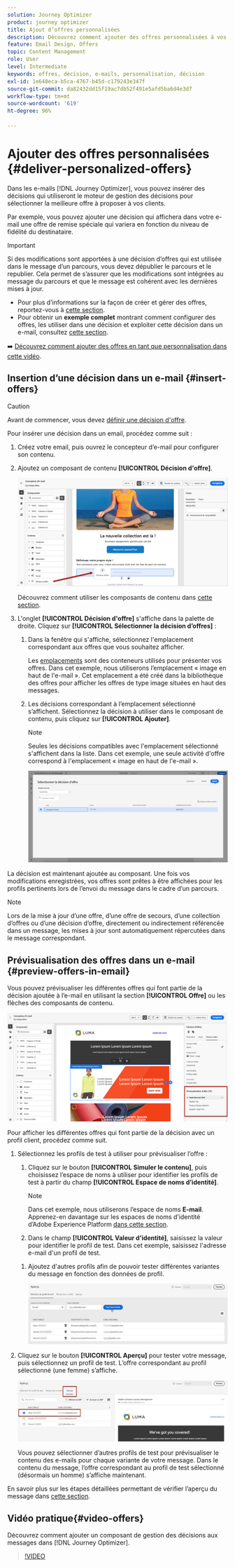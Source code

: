 ```yaml
---
solution: Journey Optimizer
product: journey optimizer
title: Ajout d’offres personnalisées
description: Découvrez comment ajouter des offres personnalisées à vos messages
feature: Email Design, Offers
topic: Content Management
role: User
level: Intermediate
keywords: offres, décision, e-mails, personnalisation, décision
exl-id: 1e648eca-b5ca-4767-b45d-c179243e347f
source-git-commit: da82432dd15f19ac7db52f491e5afd5ba6d4e3d7
workflow-type: tm+mt
source-wordcount: '619'
ht-degree: 96%

---
```


# Ajouter des offres personnalisées {#deliver-personalized-offers}

Dans les e-mails [!DNL Journey Optimizer], vous pouvez insérer des décisions qui utiliseront le moteur de gestion des décisions pour sélectionner la meilleure offre à proposer à vos clients.

Par exemple, vous pouvez ajouter une décision qui affichera dans votre e-mail une offre de remise spéciale qui variera en fonction du niveau de fidélité du destinataire.

>[!IMPORTANT]
>
>Si des modifications sont apportées à une décision d’offres qui est utilisée dans le message d’un parcours, vous devez dépublier le parcours et le republier. Cela permet de s’assurer que les modifications sont intégrées au message du parcours et que le message est cohérent avec les dernières mises à jour.

* Pour plus d’informations sur la façon de créer et gérer des offres, reportez-vous à [cette section](../offers/get-started/starting-offer-decisioning.md).
* Pour obtenir un **exemple complet** montrant comment configurer des offres, les utiliser dans une décision et exploiter cette décision dans un e-mail, consultez [cette section](../offers/offers-e2e.md#insert-decision-in-email).

➡️ [Découvrez comment ajouter des offres en tant que personnalisation dans cette vidéo](#video-offers).

## Insertion d’une décision dans un e-mail {#insert-offers}

>[!CAUTION]
>
>Avant de commencer, vous devez [définir une décision d&#39;offre](../offers/offer-activities/create-offer-activities.md).

Pour insérer une décision dans un email, procédez comme suit :

1. Créez votre email, puis ouvrez le concepteur d’e-mail pour configurer son contenu.

1. Ajoutez un composant de contenu **[!UICONTROL Décision d&#39;offre]**.

   ![](assets/deliver-offer-component.png)

   Découvrez comment utiliser les composants de contenu dans [cette section](content-components.md).

1. L&#39;onglet **[!UICONTROL Décision d&#39;offre]** s&#39;affiche dans la palette de droite. Cliquez sur **[!UICONTROL Sélectionner la décision d’offres]** :

   1. Dans la fenêtre qui s&#39;affiche, sélectionnez l&#39;emplacement correspondant aux offres que vous souhaitez afficher.

      Les [emplacements](../offers/offer-library/creating-placements.md) sont des conteneurs utilisés pour présenter vos offres. Dans cet exemple, nous utiliserons l’emplacement « image en haut de l&#39;e-mail ». Cet emplacement a été créé dans la bibliothèque des offres pour afficher les offres de type image situées en haut des messages.

   1. Les décisions correspondant à l’emplacement sélectionné s’affichent. Sélectionnez la décision à utiliser dans le composant de contenu, puis cliquez sur **[!UICONTROL Ajouter]**.

      >[!NOTE]
      >
      >Seules les décisions compatibles avec l&#39;emplacement sélectionné s&#39;affichent dans la liste. Dans cet exemple, une seule activité d&#39;offre correspond à l&#39;emplacement « image en haut de l&#39;e-mail ».

      ![](assets/deliver-offer-placement.png)

La décision est maintenant ajoutée au composant. Une fois vos modifications enregistrées, vos offres sont prêtes à être affichées pour les profils pertinents lors de l’envoi du message dans le cadre d’un parcours.

>[!NOTE]
>
>Lors de la mise à jour dʼune offre, dʼune offre de secours, dʼune collection d’offres ou dʼune décision d’offre, directement ou indirectement référencée dans un message, les mises à jour sont automatiquement répercutées dans le message correspondant.

## Prévisualisation des offres dans un e-mail {#preview-offers-in-email}

Vous pouvez prévisualiser les différentes offres qui font partie de la décision ajoutée à l’e-mail en utilisant la section **[!UICONTROL Offre]** ou les flèches des composants de contenu.

![](assets/deliver-offer-preview.png)

Pour afficher les différentes offres qui font partie de la décision avec un profil client, procédez comme suit.

1. Sélectionnez les profils de test à utiliser pour prévisualiser l’offre :

   1. Cliquez sur le bouton **[!UICONTROL Simuler le contenu]**, puis choisissez l’espace de noms à utiliser pour identifier les profils de test à partir du champ **[!UICONTROL Espace de noms d’identité]**.

      >[!NOTE]
      >
      >Dans cet exemple, nous utiliserons l’espace de noms **E-mail**. Apprenez-en davantage sur les espaces de noms d’identité d’Adobe Experience Platform [dans cette section](../audience/get-started-identity.md).

   1. Dans le champ **[!UICONTROL Valeur d&#39;identité]**, saisissez la valeur pour identifier le profil de test. Dans cet exemple, saisissez l&#39;adresse e-mail d&#39;un profil de test.

   <!--For example enter smith@adobe.com and click the **[!UICONTROL Add profile]** button.-->

   1. Ajoutez d&#39;autres profils afin de pouvoir tester différentes variantes du message en fonction des données de profil.

      ![](assets/deliver-offer-test-profiles.png)

1. Cliquez sur le bouton **[!UICONTROL Aperçu]** pour tester votre message, puis sélectionnez un profil de test. L’offre correspondant au profil sélectionné (une femme) s’affiche.

   ![](assets/deliver-offer-test-profile-female-preview.png)

   Vous pouvez sélectionner d’autres profils de test pour prévisualiser le contenu des e-mails pour chaque variante de votre message. Dans le contenu du message, l’offre correspondant au profil de test sélectionné (désormais un homme) s’affiche maintenant.

En savoir plus sur les étapes détaillées permettant de vérifier l’aperçu du message dans [cette section](#preview-your-messages).

## Vidéo pratique{#video-offers}

Découvrez comment ajouter un composant de gestion des décisions aux messages dans [!DNL Journey Optimizer].

>[!VIDEO](https://video.tv.adobe.com/v/3415688?captions=fre_fr&quality=12)
